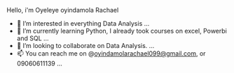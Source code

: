 Hello, i'm Oyeleye oyindamola Rachael
- 👀 I’m interested in everything Data Analysis ...
- 🌱 I’m currently learning Python, I already took courses on excel, Powerbi and SQL ...
- 💞️ I’m looking to collaborate on Data Analysis. ...
- 📫 You can  reach me on @oyindamolarachael099@gmail.com, or 09060611139 ...

<!---
Hoyinn1/Hoyinn1 is a ✨ special ✨ repository because its `README.md` (this file) appears on your GitHub profile.
You can click the Preview link to take a look at your changes.
--->
